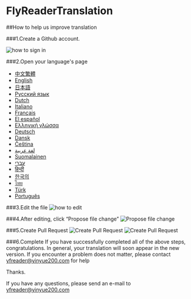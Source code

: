 # FlyReaderTranslation


##How to help us improve translation

###1.Create a Github account. 

![how to sign in](https://github.com/yinyue200/FlyReaderTranslation/raw/master/FlyReaderMultilingualResourcesSolution/WebApplication1/img/20161112044405.jpg)

###2.Open your language's page

* [中文繁體](https://github.com/yinyue200/FlyReaderTranslation/blob/master/FlyReaderMultilingualResourcesSolution/WebApplication1/zh-Hant.csv)
* [English](https://github.com/yinyue200/FlyReaderTranslation/blob/master/FlyReaderMultilingualResourcesSolution/WebApplication1/en-US.csv)
* [日本語](https://github.com/yinyue200/FlyReaderTranslation/blob/master/FlyReaderMultilingualResourcesSolution/WebApplication1/ja.csv)
* [Русский язык](https://github.com/yinyue200/FlyReaderTranslation/blob/master/FlyReaderMultilingualResourcesSolution/WebApplication1/ru.csv)
* [Dutch](https://github.com/yinyue200/FlyReaderTranslation/blob/master/FlyReaderMultilingualResourcesSolution/WebApplication1/nl.csv)
* [Italiano](https://github.com/yinyue200/FlyReaderTranslation/blob/master/FlyReaderMultilingualResourcesSolution/WebApplication1/it.csv)
* [Français](https://github.com/yinyue200/FlyReaderTranslation/blob/master/FlyReaderMultilingualResourcesSolution/WebApplication1/fr.csv)
* [El español](https://github.com/yinyue200/FlyReaderTranslation/blob/master/FlyReaderMultilingualResourcesSolution/WebApplication1/es.csv)
* [Ελληνική γλώσσα](https://github.com/yinyue200/FlyReaderTranslation/blob/master/FlyReaderMultilingualResourcesSolution/WebApplication1/el.csv)
* [Deutsch](https://github.com/yinyue200/FlyReaderTranslation/blob/master/FlyReaderMultilingualResourcesSolution/WebApplication1/de.csv)
* [Dansk](https://github.com/yinyue200/FlyReaderTranslation/blob/master/FlyReaderMultilingualResourcesSolution/WebApplication1/da.csv)
* [Čeština](https://github.com/yinyue200/FlyReaderTranslation/blob/master/FlyReaderMultilingualResourcesSolution/WebApplication1/cs.csv)
* [لغة عربية](https://github.com/yinyue200/FlyReaderTranslation/blob/master/FlyReaderMultilingualResourcesSolution/WebApplication1/ar.csv)
* [Suomalainen](https://github.com/yinyue200/FlyReaderTranslation/blob/master/FlyReaderMultilingualResourcesSolution/WebApplication1/fi.csv)
* [עברי](https://github.com/yinyue200/FlyReaderTranslation/blob/master/FlyReaderMultilingualResourcesSolution/WebApplication1/he.csv)
* [हिन्दी](https://github.com/yinyue200/FlyReaderTranslation/blob/master/FlyReaderMultilingualResourcesSolution/WebApplication1/hi.csv)
* [한국의](https://github.com/yinyue200/FlyReaderTranslation/blob/master/FlyReaderMultilingualResourcesSolution/WebApplication1/jo.csv)
* [ไทย](https://github.com/yinyue200/FlyReaderTranslation/blob/master/FlyReaderMultilingualResourcesSolution/WebApplication1/th.csv)
* [Türk](https://github.com/yinyue200/FlyReaderTranslation/blob/master/FlyReaderMultilingualResourcesSolution/WebApplication1/tr.csv)
* [Português](https://github.com/yinyue200/FlyReaderTranslation/blob/master/FlyReaderMultilingualResourcesSolution/WebApplication1/pt.csv)

###3.Edit the file
![how to edit](https://github.com/yinyue200/FlyReaderTranslation/raw/master/FlyReaderMultilingualResourcesSolution/WebApplication1/img/20161112044938.jpg)

###4.After editing, click “Propose file change”
![Propose file change](https://github.com/yinyue200/FlyReaderTranslation/raw/master/FlyReaderMultilingualResourcesSolution/WebApplication1/img/20161112045450.jpg)

###5.Create Pull Request
![Create Pull Request](https://github.com/yinyue200/FlyReaderTranslation/raw/master/FlyReaderMultilingualResourcesSolution/WebApplication1/img/20161112045658.jpg)
![Create Pull Request](https://github.com/yinyue200/FlyReaderTranslation/raw/master/FlyReaderMultilingualResourcesSolution/WebApplication1/img/20161112045817.jpg)

###6.Complete
If you have successfully completed all of the above steps, congratulations. In general, your translation will soon appear in the new version.
If you encounter a problem does not matter, please contact yfreader@yinyue200.com for help

Thanks.

If you have any questions, please send an e-mail to yfreader@yinyue200.com
